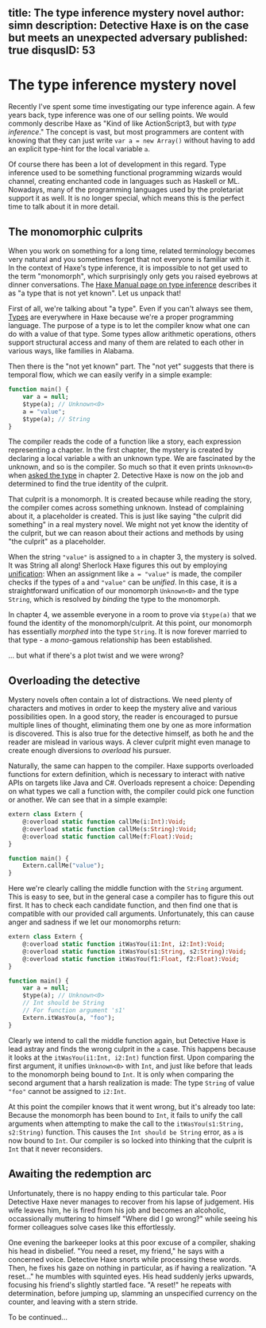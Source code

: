 title: The type inference mystery novel
author: simn
description: Detective Haxe is on the case but meets an unexpected adversary
published: true
disqusID: 53
---

# The type inference mystery novel

Recently I've spent some time investigating our type inference again. A few years back, type inference was one of our selling points. We would commonly describe Haxe as "Kind of like ActionScript3, but with _type inference_." The concept is vast, but most programmers are content with knowing that they can just write `var a = new Array()` without having to add an explicit type-hint for the local variable `a`.

Of course there has been a lot of development in this regard. Type inference used to be something functional programming wizards would channel, creating enchanted code in languages such as Haskell or ML. Nowadays, many of the programming languages used by the proletariat support it as well. It is no longer special, which means this is the perfect time to talk about it in more detail.

## The monomorphic culprits

When you work on something for a long time, related terminology becomes very natural and you sometimes forget that not everyone is familiar with it. In the context of Haxe's type inference, it is impossible to not get used to the term "monomorph", which surprisingly only gets you raised eyebrows at dinner conversations. The [Haxe Manual page on type inference](https://haxe.org/manual/type-system-type-inference.html) describes it as "a type that is not yet known". Let us unpack that!

First of all, we're talking about "a type". Even if you can't always see them, [Types](https://haxe.org/manual/types.html) are everywhere in Haxe because we're a proper programming language. The purpose of a type is to let the compiler know what one can do with a value of that type. Some types allow arithmetic operations, others support structural access and many of them are related to each other in various ways, like families in Alabama.

Then there is the "not yet known" part. The "not yet" suggests that there is temporal flow, which we can easily verify in a simple example:

```haxe
function main() {
	var a = null;
	$type(a); // Unknown<0>
	a = "value";
	$type(a); // String
}

```

The compiler reads the code of a function like a story, each expression representing a chapter. In the first chapter, the mystery is created by declaring a local variable `a` with an unknown type. We are fascinated by the unknown, and so is the compiler. So much so that it even prints `Unknown<0>` when [asked the type](https://haxe.org/manual/type-system-type-inference.html#define-type) in chapter 2. Detective Haxe is now on the job and determined to find the true identity of the culprit.

That culprit is a monomorph. It is created because while reading the story, the compiler comes across something unknown. Instead of complaining about it, a placeholder is created. This is just like saying "the culprit did something" in a real mystery novel. We might not yet know the identity of the culprit, but we can reason about their actions and methods by using "the culprit" as a placeholder.

When the string `"value"` is assigned to `a` in chapter 3, the mystery is solved. It was String all along! Sherlock Haxe figures this out by employing [unification](https://haxe.org/manual/type-system-unification.html): When an assignment like `a = "value"` is made, the compiler checks if the types of `a` and `"value"` can be _unified_. In this case, it is a straightforward unification of our monomorph `Unknown<0>` and the type `String`, which is resolved by _binding_ the type to the monomorph.

In chapter 4, we assemble everyone in a room to prove via `$type(a)` that we found the identity of the monomorph/culprit. At this point, our monomorph has essentially _morphed_ into the type `String`. It is now forever married to that type - a _mono_-gamous relationship has been established.

... but what if there's a plot twist and we were wrong?

## Overloading the detective

Mystery novels often contain a lot of distractions. We need plenty of characters and motives in order to keep the mystery alive and various possibilities open. In a good story, the reader is encouraged to pursue multiple lines of thought, eliminating them one by one as more information is discovered. This is also true for the detective himself, as both he and the reader are mislead in various ways. A clever culprit might even manage to create enough diversions to _overload_ his pursuer.

Naturally, the same can happen to the compiler. Haxe supports overloaded functions for extern definition, which is necessary to interact with native APIs on targets like Java and C#. Overloads represent a choice: Depending on what types we call a function with, the compiler could pick one function or another. We can see that in a simple example:

```haxe
extern class Extern {
	@:overload static function callMe(i:Int):Void;
	@:overload static function callMe(s:String):Void;
	@:overload static function callMe(f:Float):Void;
}

function main() {
	Extern.callMe("value");
}
```

Here we're clearly calling the middle function with the `String` argument. This is easy to see, but in the general case a compiler has to figure this out first. It has to check each candidate function, and then find one that is compatible with our provided call arguments. Unfortunately, this can cause anger and sadness if we let our monomorphs return:

```haxe
extern class Extern {
	@:overload static function itWasYou(i1:Int, i2:Int):Void;
	@:overload static function itWasYou(s1:String, s2:String):Void;
	@:overload static function itWasYou(f1:Float, f2:Float):Void;
}

function main() {
	var a = null;
	$type(a); // Unknown<0>
	// Int should be String
	// For function argument 's1'
	Extern.itWasYou(a, "foo");
}


```

Clearly we intend to call the middle function again, but Detective Haxe is lead astray and finds the wrong culprit in the `a` case. This happens because it looks at the `itWasYou(i1:Int, i2:Int)` function first. Upon comparing the first argument, it unifies `Unknown<0>` with `Int`, and just like before that leads to the monomorph being bound to `Int`. It is only when comparing the second argument that a harsh realization is made: The type `String` of value `"foo"` cannot be assigned to `i2:Int`.

At this point the compiler knows that it went wrong, but it's already too late: Because the monomorph has been bound to `Int`, it fails to unify the call arguments when attempting to make the call to the `itWasYou(s1:String, s2:String)` function. This causes the `Int should be String` error, as `a` is now bound to `Int`. Our compiler is so locked into thinking that the culprit is `Int` that it never reconsiders.

## Awaiting the redemption arc

Unfortunately, there is no happy ending to this particular tale. Poor Detective Haxe never manages to recover from his lapse of judgement. His wife leaves him, he is fired from his job and becomes an alcoholic, occassionally muttering to himself "Where did I go wrong?" while seeing his former colleagues solve cases like this effortlessly.

One evening the barkeeper looks at this poor excuse of a compiler, shaking his head in disbelief. "You need a reset, my friend," he says with a concerned voice. Detective Haxe snorts while processing these words. Then, he fixes his gaze on nothing in particular, as if having a realization. "A reset..." he mumbles with squinted eyes. His head suddenly jerks upwards, focusing his friend's slightly startled face. "A reset!" he repeats with determination, before jumping up, slamming  an unspecified currency on the counter, and leaving with a stern stride.

To be continued...